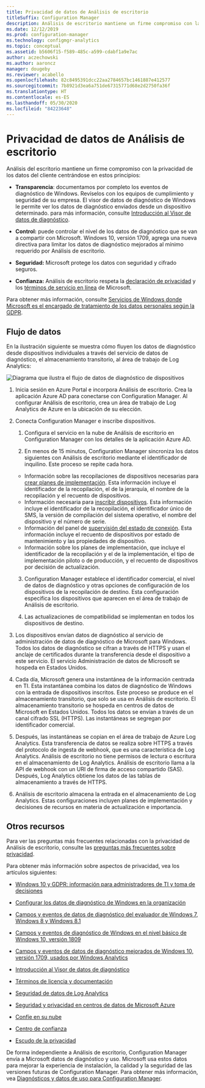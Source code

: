 ```yaml
---
title: Privacidad de datos de Análisis de escritorio
titleSuffix: Configuration Manager
description: Análisis de escritorio mantiene un firme compromiso con la privacidad de los datos del cliente
ms.date: 12/12/2019
ms.prod: configuration-manager
ms.technology: configmgr-analytics
ms.topic: conceptual
ms.assetid: b5606f15-f589-485c-a599-cdabf1a9e7ac
author: aczechowski
ms.author: aaroncz
manager: dougeby
ms.reviewer: acabello
ms.openlocfilehash: 82c8495391dcc22aa2784657bc1461887e412577
ms.sourcegitcommit: 7b8921d3ea6a751de67315771d68e2d2750fa36f
ms.translationtype: HT
ms.contentlocale: es-ES
ms.lasthandoff: 05/30/2020
ms.locfileid: "84223648"
---
```

# <a name="desktop-analytics-data-privacy"></a>Privacidad de datos de Análisis de escritorio

Análisis del escritorio mantiene un firme compromiso con la privacidad de los datos del cliente centrándose en estos principios:

- **Transparencia**: documentamos por completo los eventos de diagnóstico de Windows. Revíselos con los equipos de cumplimiento y seguridad de su empresa. El visor de datos de diagnóstico de Windows le permite ver los datos de diagnóstico enviados desde un dispositivo determinado. para más información, consulte [Introducción al Visor de datos de diagnóstico](https://docs.microsoft.com/windows/configuration/diagnostic-data-viewer-overview).  

- **Control:** puede controlar el nivel de los datos de diagnóstico que se van a compartir con Microsoft. Windows 10, versión 1709, agrega una nueva directiva para limitar los datos de diagnóstico mejorados al mínimo requerido por Análisis de escritorio.  

- **Seguridad:** Microsoft protege los datos con seguridad y cifrado seguros.  

- **Confianza:** Análisis de escritorio respeta la [declaración de privacidad](https://privacy.microsoft.com/privacystatement) y los [términos de servicio en línea](https://www.microsoftvolumelicensing.com/DocumentSearch.aspx?Mode=3&DocumentTypeId=46) de Microsoft.  

Para obtener más información, consulte [Servicios de Windows donde Microsoft es el encargado de tratamiento de los datos personales según la GDPR](https://docs.microsoft.com/windows/privacy/gdpr-it-guidance#windows-services-where-microsoft-is-the-processor-under-the-gdpr).<!-- 5353168 -->

## <a name="data-flow"></a>Flujo de datos

En la ilustración siguiente se muestra cómo fluyen los datos de diagnóstico desde dispositivos individuales a través del servicio de datos de diagnóstico, el almacenamiento transitorio, al área de trabajo de Log Analytics:

![Diagrama que ilustra el flujo de datos de diagnóstico de dispositivos](media/da-data-flow.png)

1. Inicia sesión en Azure Portal e incorpora Análisis de escritorio. Crea la aplicación Azure AD para conectarse con Configuration Manager. Al configurar Análisis de escritorio, crea un área de trabajo de Log Analytics de Azure en la ubicación de su elección.  

2. Conecta Configuration Manager e inscribe dispositivos.  

    1. Configura el servicio en la nube de Análisis de escritorio en Configuration Manager con los detalles de la aplicación Azure AD.  

    2. En menos de 15 minutos, Configuration Manager sincroniza los datos siguientes con Análisis de escritorio mediante el identificador de inquilino. Este proceso se repite cada hora.

      - Información sobre las recopilaciones de dispositivos necesarias para [crear planes de implementación](create-deployment-plans.md). Esta información incluye el identificador de la recopilación, el de la jerarquía, el nombre de la recopilación y el recuento de dispositivos. 
      - Información necesaria para [inscribir dispositivos](enroll-devices.md). Esta información incluye el identificador de la recopilación, el identificador único de SMS, la versión de compilación del sistema operativo, el nombre del dispositivo y el número de serie.
      - Información del panel de [supervisión del estado de conexión](monitor-connection-health.md). Esta información incluye el recuento de dispositivos por estado de mantenimiento y las propiedades de dispositivo.
      - Información sobre los planes de implementación, que incluye el identificador de la recopilación y el de la implementación, el tipo de implementación piloto o de producción, y el recuento de dispositivos por decisión de actualización.

    3. Configuration Manager establece el identificador comercial, el nivel de datos de diagnóstico y otras opciones de configuración de los dispositivos de la recopilación de destino. Esta configuración especifica los dispositivos que aparecen en el área de trabajo de Análisis de escritorio.  

    4. Las actualizaciones de compatibilidad se implementan en todos los dispositivos de destino.  

3. Los dispositivos envían datos de diagnóstico al servicio de administración de datos de diagnóstico de Microsoft para Windows. Todos los datos de diagnóstico se cifran a través de HTTPS y usan el anclaje de certificados durante la transferencia desde el dispositivo a este servicio. El servicio Administración de datos de Microsoft se hospeda en Estados Unidos.

4. Cada día, Microsoft genera una instantánea de la información centrada en TI. Esta instantánea combina los datos de diagnóstico de Windows con la entrada de dispositivos inscritos. Este proceso se produce en el almacenamiento transitorio, que solo se usa en Análisis de escritorio. El almacenamiento transitorio se hospeda en centros de datos de Microsoft en Estados Unidos. Todos los datos se envían a través de un canal cifrado SSL (HTTPS). Las instantáneas se segregan por identificador comercial.  

5. Después, las instantáneas se copian en el área de trabajo de Azure Log Analytics. Esta transferencia de datos se realiza sobre HTTPS a través del protocolo de ingesta de webhook, que es una característica de Log Analytics. Análisis de escritorio no tiene permisos de lectura o escritura en el almacenamiento de Log Analytics. Análisis de escritorio llama a la API de webhook con un URI de firma de acceso compartido (SAS). Después, Log Analytics obtiene los datos de las tablas de almacenamiento a través de HTTPS.

6. Análisis de escritorio almacena la entrada en el almacenamiento de Log Analytics. Estas configuraciones incluyen planes de implementación y decisiones de recursos en materia de actualización e importancia.  

## <a name="other-resources"></a>Otros recursos

Para ver las preguntas más frecuentes relacionadas con la privacidad de Análisis de escritorio, consulte las [preguntas más frecuentes sobre privacidad](faq.md#privacy).

Para obtener más información sobre aspectos de privacidad, vea los artículos siguientes:

- [Windows 10 y GDPR: información para administradores de TI y toma de decisiones](https://docs.microsoft.com/windows/privacy/gdpr-it-guidance)  

- [Configurar los datos de diagnóstico de Windows en la organización](https://docs.microsoft.com/windows/privacy/configure-windows-diagnostic-data-in-your-organization)  

- [Campos y eventos de datos de diagnóstico del evaluador de Windows 7, Windows 8 y Windows 8.1](https://docs.microsoft.com/previous-versions/windows/it-pro/windows-8.1-and-8/appraiser-diagnostic-data-events-and-fields)  

- [Campos y eventos de diagnóstico de Windows en el nivel básico de Windows 10, versión 1809](https://docs.microsoft.com/windows/privacy/basic-level-windows-diagnostic-events-and-fields-1809)  

- [Campos y eventos de datos de diagnóstico mejorados de Windows 10, versión 1709, usados por Windows Analytics](https://docs.microsoft.com/windows/privacy/enhanced-diagnostic-data-windows-analytics-events-and-fields)  

- [Introducción al Visor de datos de diagnóstico](https://docs.microsoft.com/windows/privacy/diagnostic-data-viewer-overview)  

- [Términos de licencia y documentación](https://www.microsoftvolumelicensing.com/DocumentSearch.aspx?Mode=3&DocumentTypeId=31)  

- [Seguridad de datos de Log Analytics](https://docs.microsoft.com/azure/azure-monitor/platform/data-security)

- [Seguridad y privacidad en centros de datos de Microsoft Azure](https://azure.microsoft.com/global-infrastructure/)  

- [Confíe en su nube](https://azure.microsoft.com/overview/trusted-cloud/)  

- [Centro de confianza](https://www.microsoft.com/trustcenter)  

- [Escudo de la privacidad](https://www.privacyshield.gov/)  

De forma independiente a Análisis de escritorio, Configuration Manager envía a Microsoft datos de diagnóstico y uso. Microsoft usa estos datos para mejorar la experiencia de instalación, la calidad y la seguridad de las versiones futuras de Configuration Manager. Para obtener más información, vea [Diagnósticos y datos de uso para Configuration Manager](../core/plan-design/diagnostics/diagnostics-and-usage-data.md).
